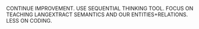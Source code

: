 CONTINUE IMPROVEMENT. USE SEQUENTIAL THINKING TOOL. FOCUS ON TEACHING LANGEXTRACT SEMANTICS AND OUR ENTITIES+RELATIONS. LESS ON CODING.